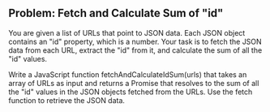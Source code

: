 ## Problem: Fetch and Calculate Sum of "id"

You are given a list of URLs that point to JSON data. Each JSON object contains an "id" property, which is a number. 
Your task is to fetch the JSON data from each URL, extract the "id" from it, and calculate the sum of all the "id" values.

Write a JavaScript function fetchAndCalculateIdSum(urls) that takes an array of URLs as input and returns a Promise that resolves to the sum of all the "id" values in the JSON objects fetched from the URLs. 
Use the fetch function to retrieve the JSON data.
